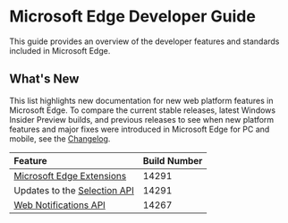 # Microsoft Edge Developer Guide
This guide provides an overview of the developer features and standards included in Microsoft Edge.

## What's New
This list highlights new documentation for new web platform features in Microsoft Edge. To compare the current stable releases, latest Windows Insider Preview builds, and previous releases to see when new platform features and major fixes were introduced in Microsoft Edge for PC and mobile, see the [Changelog](https://developer.microsoft.com/en-us/microsoft-edge/platform/changelog/).

Feature | Build Number
:----------| :-------------
[Microsoft Edge Extensions](../extensions) | 14291
Updates to the [Selection  API](./html5/selection-api) | 14291
[Web Notifications API](./device/web-notifications-api)| 14267
